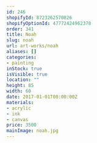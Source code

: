 ```yaml
---
id: 246
shopifyId: 8723262570826
shopifyOptionId: 47772424962378
order: 341
title: Noah
slug: noah
url: art-works/noah
aliases: []
categories:
- painting
inStock: true
isVisible: true
location: ""
height: 85
width: 60
date: 2017-01-01T00:00:00Z
materials:
- acrylic
- ink
- canvas
price: 3500
mainImage: noah.jpg
---
```

